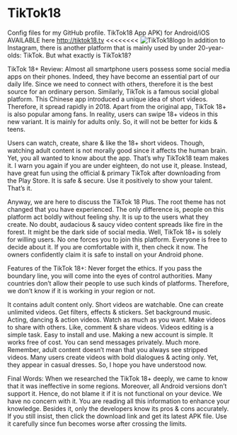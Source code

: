 # TikTok18
Config files for my GitHub profile.
TikTok18 App APK) for Android/iOS AVAILABLE here http://tiktok18.tv <<<<<<<<
![TikTok18logo](https://user-images.githubusercontent.com/68461644/190940596-2e58aa48-eeac-4f0f-9484-db6fafc67bff.png)
In addition to Instagram, there is another platform that is mainly used by under 20-year-olds: TikTok. But what exactly is TikTok18?

TikTok 18+ Review:
Almost all smartphone users possess some social media apps on their phones. Indeed, they have become an essential part of our daily life. Since we need to connect with others, therefore it is the best source for an ordinary person. Similarly, TikTok is a famous social global platform. This Chinese app introduced a unique idea of short videos. Therefore, it spread rapidly in 2018. Apart from the original app, TikTok 18+ is also popular among fans. In reality, users can swipe 18+ videos in this new variant. It is mainly for adults only. So, it will not be better for kids & teens.

Users can watch, create, share & like the 18+ short videos. Though, watching adult content is not morally good since it affects the human brain. Yet, you all wanted to know about the app. That’s why TikTok18 team makes it. I warn you again if you are under eighteen, do not use it, please. Instead, have great fun using the official & primary TikTok after downloading from the Play Store. It is safe & secure. Use it positively to show your talent. That’s it.

Anyway, we are here to discuss the TikTok 18 Plus. The root theme has not changed that you have experienced. The only difference is, people on this platform act boldly without feeling shy. It is up to the users what they create. No doubt, audacious & saucy video content spreads like fire in the forest. It might be the dark side of social media. Well, TikTok 18+ is solely for willing users. No one forces you to join this platform. Everyone is free to decide about it. If you are comfortable with it, then check it now. The owners confidently claim it is safe to install on your Android phone.

Features of the TikTok 18+:
Never forget the ethics. If you pass the boundary line, you will come into the eyes of control authorities. Many countries don’t allow their people to use such kinds of platforms. Therefore, we don’t know if it is working in your region or not.

It contains adult content only.
Short videos are watchable.
One can create unlimited videos.
Get filters, effects & stickers.
Set background music.
Acting, dancing & action videos.
Watch as much as you want.
Make videos to share with others.
Like, comment & share videos.
Videos editing is a simple task.
Easy to install and use.
Making a new account is simple.
It works free of cost.
You can send messages privately.
Much more.
Remember, adult content doesn’t mean that you always see stripped videos. Many users create videos with bold dialogues & acting only. Yet, they appear in casual dresses. So, I hope you have understood now.

Final Words:
When we researched the TikTok 18+ deeply, we came to know that it was ineffective in some regions. Moreover, all Android versions don’t support it. Hence, do not blame it if it is not functional on your device. We have no concern with it. You are reading all this information to enhance your knowledge. Besides it, only the developers know its pros & cons accurately. If you still insist, then click the download link and get its latest APK file. Use it carefully since fun becomes worse after crossing the limits.
